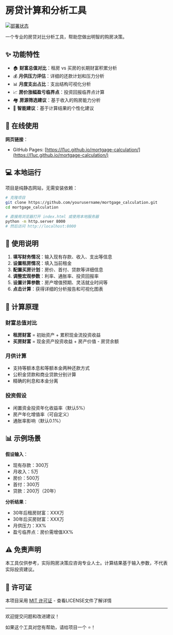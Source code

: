 # 房贷计算和分析工具

[![部署状态](https://api.netlify.com/api/v1/badges/your-site-id/deploy-status)](https://app.netlify.com/sites/your-site-name/deploys)

一个专业的房贷对比分析工具，帮助您做出明智的购房决策。

## ✨ 功能特性

- 🏠 **财富总值对比**：租房 vs 买房的长期财富积累分析
- 💰 **月供压力评估**：详细的还款计划和压力分析
- 📊 **月度支出占比**：支出结构可视化分析
- 📈 **房价涨幅盈亏临界点**：投资回报临界点计算
- 🏘️ **房源筛选建议**：基于收入的购房能力分析
- 🤖 **智能建议**：基于计算结果的个性化建议

## 🚀 在线使用

**网页链接**：
- GitHub Pages: [https://l1uc.github.io/mortgage-calculation/](https://l1uc.github.io/mortgage-calculation/)

## 💻 本地运行

项目是纯静态网站，无需安装依赖：

```bash
# 克隆项目
git clone https://github.com/yourusername/mortgage_calculation.git
cd mortgage_calculation

# 直接用浏览器打开 index.html 或使用本地服务器
python -m http.server 8000
# 然后访问 http://localhost:8000
```

## 📝 使用说明

1. **填写财务情况**：输入现有存款、收入、支出等信息
2. **设置租房情况**：填入当前租金
3. **配置买房计划**：房价、首付、贷款等详细信息
4. **调整宏观参数**：利率、通胀率、投资回报率
5. **设置计算参数**：房产增值预期、灵活就业时间等
6. **点击计算**：获得详细的分析报告和可视化图表

## 🎯 计算原理

### 财富总值对比
- **租房财富** = 初始资产 + 累积现金流投资收益
- **买房财富** = 现金资产投资收益 + 房产价值 - 房贷余额

### 月供计算
- 支持等额本息和等额本金两种还款方式
- 公积金贷款和商业贷款分别计算
- 精确的利息和本金分离

### 投资假设
- 闲置资金投资年化收益率（默认5%）
- 房产年化增值率（可自定义）
- 通胀率影响（默认0.1%）

## 📊 示例场景

**假设输入**：
- 现有存款：300万
- 月收入：5万
- 房价：500万
- 首付：300万
- 贷款：200万（20年）

**分析结果**：
- 30年后租房财富：XXX万
- 30年后买房财富：XXX万
- 月供压力：XX%
- 盈亏临界点：房价需增值XX%


## ⚠️ 免责声明

本工具仅供参考，实际购房决策应咨询专业人士。计算结果基于输入参数，不代表实际投资建议。

## 📄 许可证

本项目采用 [MIT 许可证](LICENSE) - 查看LICENSE文件了解详情

---

欢迎提交问题和改进建议！

如果这个工具对您有帮助，请给项目一个 ⭐️！